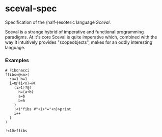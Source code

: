 # sceval-spec

Specification of the (half-)esoteric language _Sceval_.

Sceval is a strange hybrid of imperative and functional programming paradigms. At it's core Sceval is quite imperative which, combined with the way it intuitively provides "scopeobjects", makes for an oddly interesting language.

### Examples


```
# Fibonacci
ffibs=@<n>(
  :a=1 b=1
  i=0@(i<n)~@(
    (i>1)?@(
      h=(a+b)
      a=b
      b=h
    )
    !<("fibs #"+i+"="+n)>print
    i++
  )
)

!<10>ffibs
```
